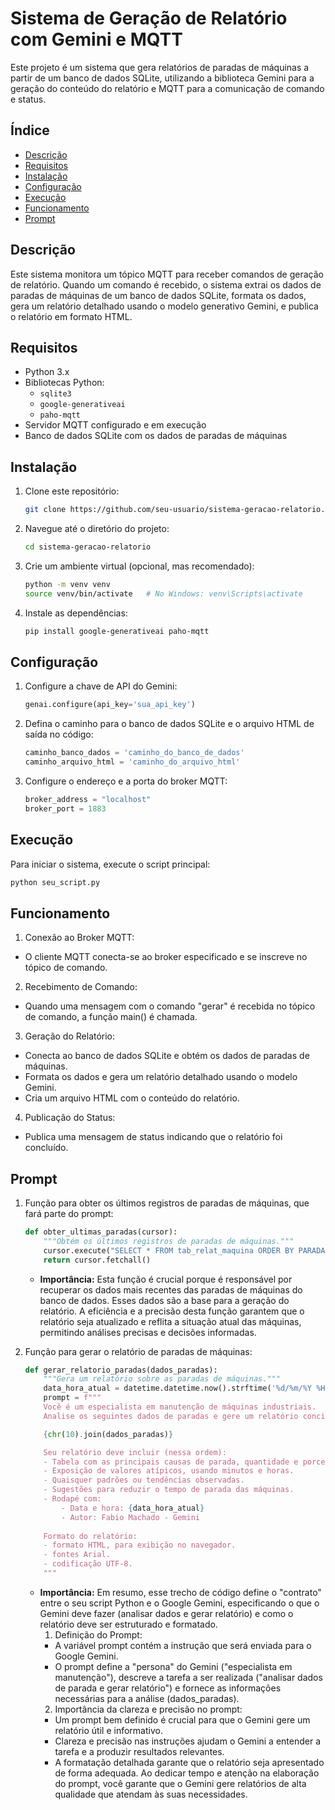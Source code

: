 # Sistema de Geração de Relatório com Gemini e MQTT

Este projeto é um sistema que gera relatórios de paradas de máquinas a partir de um banco de dados SQLite, utilizando a biblioteca Gemini para a geração do conteúdo do relatório e MQTT para a comunicação de comando e status.

## Índice

- [Descrição](#descrição)
- [Requisitos](#requisitos)
- [Instalação](#instalação)
- [Configuração](#configuração)
- [Execução](#execução)
- [Funcionamento](#funcionamento)
- [Prompt](#prompt)

## Descrição

Este sistema monitora um tópico MQTT para receber comandos de geração de relatório. Quando um comando é recebido, o sistema extrai os dados de paradas de máquinas de um banco de dados SQLite, formata os dados, gera um relatório detalhado usando o modelo generativo Gemini, e publica o relatório em formato HTML.

## Requisitos

- Python 3.x
- Bibliotecas Python:
  - `sqlite3`
  - `google-generativeai`
  - `paho-mqtt`
- Servidor MQTT configurado e em execução
- Banco de dados SQLite com os dados de paradas de máquinas

## Instalação

1. Clone este repositório:
    ```bash
    git clone https://github.com/seu-usuario/sistema-geracao-relatorio.git
    ```

2. Navegue até o diretório do projeto:
    ```bash
    cd sistema-geracao-relatorio
    ```

3. Crie um ambiente virtual (opcional, mas recomendado):
    ```bash
    python -m venv venv
    source venv/bin/activate   # No Windows: venv\Scripts\activate
    ```

4. Instale as dependências:
    ```bash
    pip install google-generativeai paho-mqtt
    ```

## Configuração

1. Configure a chave de API do Gemini:
    ```python
    genai.configure(api_key='sua_api_key')
    ```

2. Defina o caminho para o banco de dados SQLite e o arquivo HTML de saída no código:
    ```python
    caminho_banco_dados = 'caminho_do_banco_de_dados'
    caminho_arquivo_html = 'caminho_do_arquivo_html'
    ```

3. Configure o endereço e a porta do broker MQTT:
    ```python
    broker_address = "localhost"
    broker_port = 1883
    ```

## Execução

Para iniciar o sistema, execute o script principal:
```bash
python seu_script.py
```

## Funcionamento

1. Conexão ao Broker MQTT:
 - O cliente MQTT conecta-se ao broker especificado e se inscreve no tópico de comando.

2. Recebimento de Comando:
 - Quando uma mensagem com o comando "gerar" é recebida no tópico de comando, a função main() é chamada.

3. Geração do Relatório:
 - Conecta ao banco de dados SQLite e obtém os dados de paradas de máquinas.
 - Formata os dados e gera um relatório detalhado usando o modelo Gemini.
 - Cria um arquivo HTML com o conteúdo do relatório.

4. Publicação do Status:
 - Publica uma mensagem de status indicando que o relatório foi concluído.

## Prompt

1. Função para obter os últimos registros de paradas de máquinas, que fará parte do prompt:
    ```python
    def obter_ultimas_paradas(cursor):
        """Obtém os últimos registros de paradas de máquinas."""
        cursor.execute("SELECT * FROM tab_relat_maquina ORDER BY PARADA DESC LIMIT 15")
        return cursor.fetchall()
    ```
    - **Importância:** Esta função é crucial porque é responsável por recuperar os dados mais recentes das paradas de máquinas do banco de dados. Esses dados são a base para a geração do relatório. A eficiência e a precisão desta função garantem que o relatório seja atualizado e reflita a situação atual das máquinas, permitindo análises precisas e decisões informadas.

2. Função para gerar o relatório de paradas de máquinas:
    ```python
    def gerar_relatorio_paradas(dados_paradas):
        """Gera um relatório sobre as paradas de máquinas."""
        data_hora_atual = datetime.datetime.now().strftime('%d/%m/%Y %H:%M:%S')
        prompt = f"""
        Você é um especialista em manutenção de máquinas industriais. 
        Analise os seguintes dados de paradas e gere um relatório conciso e detalhado:

        {chr(10).join(dados_paradas)}

        Seu relatório deve incluir (nessa ordem):
        - Tabela com as principais causas de parada, quantidade e porcentagem, em ordem descescente.
        - Exposição de valores atípicos, usando minutos e horas.
        - Quaisquer padrões ou tendências observadas.
        - Sugestões para reduzir o tempo de parada das máquinas.
        - Rodapé com:
            - Data e hora: {data_hora_atual}
            - Autor: Fabio Machado - Gemini
        
        Formato do relatório:
        - formato HTML, para exibição no navegador.
        - fontes Arial.
        - codificação UTF-8.
        """
    ```
    - **Importância:** Em resumo, esse trecho de código define o "contrato" entre o seu script Python e o Google Gemini, especificando o que o Gemini deve fazer (analisar dados e gerar relatório) e como o relatório deve ser estruturado e formatado.
      1. Definição do Prompt:
        - A variável prompt contém a instrução que será enviada para o Google Gemini.
        - O prompt define a "persona" do Gemini ("especialista em manutenção"), descreve a tarefa a ser realizada ("analisar dados de parada e gerar relatório") e fornece as informações necessárias para a análise (dados_paradas).
      2. Importância da clareza e precisão no prompt:
        - Um prompt bem definido é crucial para que o Gemini gere um relatório útil e informativo.
        - Clareza e precisão nas instruções ajudam o Gemini a entender a tarefa e a produzir resultados relevantes.
        - A formatação detalhada garante que o relatório seja apresentado de forma adequada.
      Ao dedicar tempo e atenção na elaboração do prompt, você garante que o Gemini gere relatórios de alta qualidade que atendam às suas necessidades.
